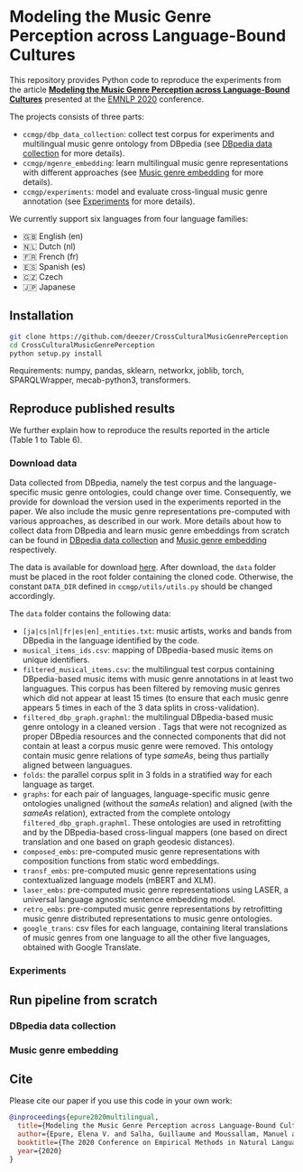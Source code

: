 # Modeling the Music Genre Perception across Language-Bound Cultures

This repository provides Python code to reproduce the experiments from the article [**Modeling the Music Genre Perception across Language-Bound Cultures**](https://www.aclweb.org/anthology/2020.emnlp-main.293/) presented at the [EMNLP 2020](https://2020.emnlp.org/) conference.

The projects consists of three parts:
- `ccmgp/dbp_data_collection`: collect test corpus for experiments and multilingual music genre ontology from DBpedia (see [DBpedia data collection](#dbpedia-data-collection) for more details).
- `ccmgp/mgenre_embedding`: learn multilingual music genre representations with different approaches (see [Music genre embedding](#music-genre-embedding) for more details).
- `ccmgp/experiments`: model and evaluate cross-lingual music genre annotation (see [Experiments](#experiments) for more details).

We currently support six languages from four language families:
- :gb: English (en)
- :netherlands: Dutch (nl)
- :fr: French (fr)
- :es: Spanish (es)
- :czech_republic: Czech
- :jp: Japanese

## Installation

```bash
git clone https://github.com/deezer/CrossCulturalMusicGenrePerception
cd CrossCulturalMusicGenrePerception
python setup.py install
```

Requirements: numpy, pandas, sklearn, networkx, joblib, torch, SPARQLWrapper, mecab-python3, transformers.

## Reproduce published results
We further explain how to reproduce the results reported in the article (Table 1 to Table 6).

### Download data
Data collected from DBpedia, namely the test corpus and the language-specific music genre ontologies, could change over time. Consequently, we provide for download the version used in the experiments reported in the paper. We also include the music genre representations pre-computed with various approaches, as described in our work. More details about how to collect data from DBpedia and learn music genre embeddings from scratch can be found in [DBpedia data collection](#dbpedia-data-collection) and [Music genre embedding](#music-genre-embedding) respectively.

The data is available for download [here](). After download, the `data` folder must be placed in the root folder containing the cloned code. Otherwise, the constant `DATA_DIR` defined in `ccmgp/utils/utils.py` should be changed accordingly.

The `data` folder contains the following data:
- `[ja|cs|nl|fr|es|en]_entities.txt`: music artists, works and bands from DBpedia in the language identified by the code.
- `musical_items_ids.csv`: mapping of DBpedia-based music items on unique identifiers.
- `filtered_musical_items.csv`: the multilingual test corpus containing DBpedia-based music items with music genre annotations in at least two languagues. This corpus has been filtered by removing music genres which did not appear at least 15 times (to ensure that each music genre appears 5 times in each of the 3 data splits in cross-validation).
- `filtered_dbp_graph.graphml`: the multilingual DBpedia-based music genre ontology in a cleaned version . Tags that were not recognized as proper DBpedia resources and the connected components that did not contain at least a corpus music genre were removed. This ontology contain music genre relations of type *sameAs*, being thus partially aligned between languagues.
- `folds`: the parallel corpus split in 3 folds in a stratified way for each language as target.
- `graphs`: for each pair of languages, language-specific music genre ontologies unaligned (without the *sameAs* relation) and aligned (with the *sameAs* relation), extracted from the complete ontology `filtered_dbp_graph.graphml`. These ontologies are used in retrofitting and by the DBpedia-based cross-lingual mappers (one based on direct translation and one based on graph geodesic distances).
- `composed_embs`: pre-computed music genre representations with composition functions from static word embeddings.
- `transf_embs`: pre-computed music genre representations using contextualized language models (mBERT and XLM).
- `laser_embs`: pre-computed music genre representations using LASER, a universal language agnostic sentence embedding model.
- `retro_embs`: pre-computed music genre representations by retrofitting music genre distributed representations to music genre ontologies.
- `google_trans`: csv files for each language, containing literal translations of music genres from one language to all the other five languages, obtained with Google Translate.

### Experiments

## Run pipeline from scratch

### DBpedia data collection

### Music genre embedding

## Cite

Please cite our paper if you use this code in your own work:

```BibTeX
@inproceedings{epure2020multilingual,
  title={Modeling the Music Genre Perception across Language-Bound Cultures},
  author={Epure, Elena V. and Salha, Guillaume and Moussallam, Manuel and Hennequin, Romain},
  booktitle={The 2020 Conference on Empirical Methods in Natural Language Processing (EMNLP)},
  year={2020}
}
```
